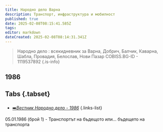 ```yaml
---
title: Народно дело Варна
description: Транспорт, инфраструктура и мобилност
published: true
date: 2025-02-08T08:15:41.585Z
tags: 
editor: markdown
dateCreated: 2025-02-08T08:14:31.341Z
---
```


> Народно дело : всекидневник за Варна, Добрич, Балчик, Каварна, Шабла, Провадия, Белослав, Нови Пазар
> COBISS.BG-ID - 1119537892
{.is-info}


## 1986
## Tabs {.tabset}
###
- [➡️*Вестник Народно дело - 1986*](/bg/literature/narodno-delo/1986)
{.links-list}

05.01.1986 (брой 1) - Транспортът на бъдещото или... бъдещето на транспорта


